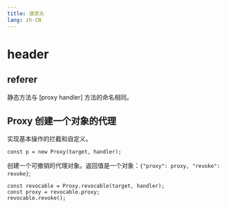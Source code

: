 ```yaml
---
title: 请求头
lang: zh-CN
---
```


# header
## referer 
静态方法与 [proxy handler] 方法的命名相同。
## Proxy 创建一个对象的代理
实现基本操作的拦截和自定义。
```code
const p = new Proxy(target, handler);
```
创建一个可撤销的代理对象。返回值是一个对象：`{"proxy": proxy, "revoke": revoke}`;
```code
const revocable = Proxy.revocable(target, handler);
const proxy = revocable.proxy;
revocable.revoke();
```

